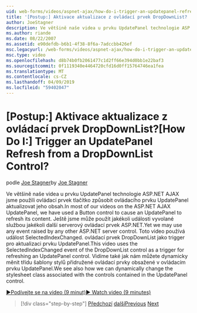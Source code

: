 ```yaml
---
uid: web-forms/videos/aspnet-ajax/how-do-i-trigger-an-updatepanel-refresh-from-a-dropdownlist-control
title: '[Postup:] Aktivace aktualizace z ovládací prvek DropDownList? | Dokumenty Microsoft'
author: JoeStagner
description: Ve většině naše videa u prvku UpdatePanel technologie ASP.NET AJAX jsme použili ovládací prvek tlačítko způsobit ovládacího prvku UpdatePanel aktualizovat jeho obsah. Můžeme ještě použít libovolná událost...
ms.author: riande
ms.date: 08/22/2007
ms.assetid: e90defdb-b6b1-4f38-8f6a-7adccbb426ef
msc.legacyurl: /web-forms/videos/aspnet-ajax/how-do-i-trigger-an-updatepanel-refresh-from-a-dropdownlist-control
msc.type: video
ms.openlocfilehash: d8b74b0fb2061477c1d2ff66e394d0bb1e22baf3
ms.sourcegitcommit: 0f1119340e4464720cfd16d0ff15764746ea1fea
ms.translationtype: MT
ms.contentlocale: cs-CZ
ms.lasthandoff: 04/09/2019
ms.locfileid: "59402047"
---
```

# <a name="how-do-i-trigger-an-updatepanel-refresh-from-a-dropdownlist-control"></a><span data-ttu-id="44b1b-105">[Postup:] Aktivace aktualizace z ovládací prvek DropDownList?</span><span class="sxs-lookup"><span data-stu-id="44b1b-105">[How Do I:] Trigger an UpdatePanel Refresh from a DropDownList Control?</span></span>

<span data-ttu-id="44b1b-106">podle [Joe Stagner](https://github.com/JoeStagner)</span><span class="sxs-lookup"><span data-stu-id="44b1b-106">by [Joe Stagner](https://github.com/JoeStagner)</span></span>

<span data-ttu-id="44b1b-107">Ve většině naše videa u prvku UpdatePanel technologie ASP.NET AJAX jsme použili ovládací prvek tlačítko způsobit ovládacího prvku UpdatePanel aktualizovat jeho obsah.</span><span class="sxs-lookup"><span data-stu-id="44b1b-107">In most of our videos on the ASP.NET AJAX UpdatePanel, we have used a Button control to cause an UpdatePanel to refresh its content.</span></span> <span data-ttu-id="44b1b-108">Ještě jsme může použít jakékoli události vyvolané službou jakékoli další serverový ovládací prvek ASP.NET.</span><span class="sxs-lookup"><span data-stu-id="44b1b-108">Yet we may use any event raised by any other ASP.NET server control.</span></span> <span data-ttu-id="44b1b-109">Toto video používá událost SelectedIndexChanged. ovládací prvek DropDownList jako trigger pro aktualizaci prvku UpdatePanel.</span><span class="sxs-lookup"><span data-stu-id="44b1b-109">This video uses the SelectedIndexChanged event of the DropDownList control as a trigger for refreshing an UpdatePanel control.</span></span> <span data-ttu-id="44b1b-110">Vidíme také jak nám můžete dynamicky měnit třídu šablony stylů přidružené ovládací prvky obsažené v ovládacím prvku UpdatePanel.</span><span class="sxs-lookup"><span data-stu-id="44b1b-110">We see also how we can dynamically change the stylesheet class associated with the controls contained in the UpdatePanel control.</span></span>

[<span data-ttu-id="44b1b-111">&#9654;Podívejte se na video (9 minut)</span><span class="sxs-lookup"><span data-stu-id="44b1b-111">&#9654; Watch video (9 minutes)</span></span>](https://channel9.msdn.com/Blogs/ASP-NET-Site-Videos/how-do-i-trigger-an-updatepanel-refresh-from-a-dropdownlist-control)

> [!div class="step-by-step"]
> <span data-ttu-id="44b1b-112">[Předchozí](how-do-i-implement-the-persistent-communications-pattern-using-web-services.md)
> [další](how-do-i-create-an-aspnet-ajax-extender-from-scratch.md)</span><span class="sxs-lookup"><span data-stu-id="44b1b-112">[Previous](how-do-i-implement-the-persistent-communications-pattern-using-web-services.md)
[Next](how-do-i-create-an-aspnet-ajax-extender-from-scratch.md)</span></span>
